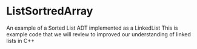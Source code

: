 # ListSortredArray
An example of a Sorted List ADT implemented as a LinkedList
This is example code that we will review to improved our understanding of linked lists in C++
